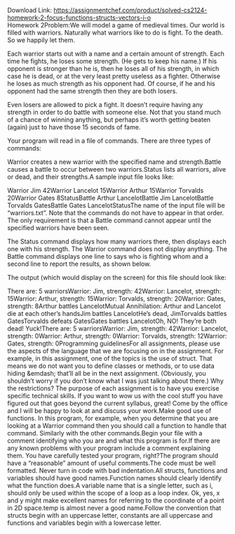 Download Link: https://assignmentchef.com/product/solved-cs2124-homework-2-focus-functions-structs-vectors-i-o
<br>
Homework 2Problem:We will model a game of medieval times. Our world is filled with warriors. Naturally what warriors like to do is fight. To the death. So we happily let them.

Each warrior starts out with a name and a certain amount of strength. Each time he fights, he loses some strength. (He gets to keep his name.) If his opponent is stronger than he is, then he loses all of his strength, in which case he is dead, or at the very least pretty useless as a fighter. Otherwise he loses as much strength as his opponent had. Of course, if he and his opponent had the same strength then they are both losers.

Even losers are allowed to pick a fight. It doesn’t require having any strength in order to do battle with someone else. Not that you stand much of a chance of winning anything, but perhaps it’s worth getting beaten (again) just to have those 15 seconds of fame.

Your program will read in a file of commands. There are three types of commands:

Warrior creates a new warrior with the specified name and strength.Battle causes a battle to occur between two warriors.Status lists all warriors, alive or dead, and their strengths.A sample input file looks like:

Warrior Jim 42Warrior Lancelot 15Warrior Arthur 15Warrior Torvalds 20Warrior Gates 8StatusBattle Arthur LancelotBattle Jim LancelotBattle Torvalds GatesBattle Gates LancelotStatusThe name of the input file will be “warriors.txt”. Note that the commands do not have to appear in that order. The only requirement is that a Battle command cannot appear until the specified warriors have been seen.

The Status command displays how many warriors there, then displays each one with his strength. The Warrior command does not display anything. The Battle command displays one line to says who is fighting whom and a second line to report the results, as shown below.

The output (which would display on the screen) for this file should look like:

There are: 5 warriorsWarrior: Jim, strength: 42Warrior: Lancelot, strength: 15Warrior: Arthur, strength: 15Warrior: Torvalds, strength: 20Warrior: Gates, strength: 8Arthur battles LancelotMutual Annihilation: Arthur and Lancelot die at each other’s handsJim battles LancelotHe’s dead, JimTorvalds battles GatesTorvalds defeats GatesGates battles LancelotOh, NO! They’re both dead! Yuck!There are: 5 warriorsWarrior: Jim, strength: 42Warrior: Lancelot, strength: 0Warrior: Arthur, strength: 0Warrior: Torvalds, strength: 12Warrior: Gates, strength: 0Programming guidelinesFor all assignments, please use the aspects of the language that we are focusing on in the assignment. For example, in this assignment, one of the topics is the use of struct. That means we do not want you to define classes or methods, or to use data hiding &amp;emdash; that’ll all be in the next assignment. (Obviously, you shouldn’t worry if you don’t know what I was just talking about there.) Why the restrictions? The purpose of each assignment is to have you exercise specific technical skills. If you want to wow us with the cool stuff you have figured out that goes beyond the current syllabus, great! Come by the office and I will be happy to look at and discuss your work.Make good use of functions. In this program, for example, when you determine that you are looking at a Warrior command then you should call a function to handle that command. Similarly with the other commands.Begin your file with a comment identifying who you are and what this program is for.If there are any known problems with your program include a comment explaining them. You have carefully tested your program, right?The program should have a “reasonable” amount of useful comments.The code must be well formatted. Never turn in code with bad indentation.All structs, functions and variables should have good names.Function names should clearly identify what the function does.A variable name that is a single letter, such as i, should only be used within the scope of a loop as a loop index. Ok, yes, x and y might make excellent names for referring to the coordinate of a point in 2D space.temp is almost never a good name.Follow the convention that structs begin with an uppercase letter, constants are all uppercase and functions and variables begin with a lowercase letter.